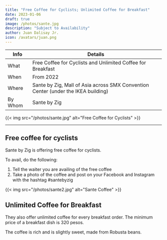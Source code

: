 ```yaml
---
title: "Free Coffee for Cyclists; Unlimited Coffee for Breakfast"
date: 2023-01-06
draft: true
image: /photos/sante.jpg
description: "Subject to Availability"
author: Juan Dalisay Jr.
icon: /avatars/juan.png
---
```



Info | Details 
--- | ---
What | Free Coffee for Cyclists and Unlimited Coffee for Breakfast
When | From 2022
Where | Sante by Zig, Mall of Asia across SMX Convention Center (under the IKEA building) 
By Whom | Sante by Zig

{{< img src="/photos/sante.jpg" alt="Free Coffee for Cyclists" >}}

---


## Free coffee for cyclists

Sante by Zig is offering free coffee for cyclists.

To avail, do the following:

1. Tell the waiter you are availing of the free coffee
2. Take a photo of the coffee and post on your Facebook and Instagram with the hashtag #santebyzig 

{{< img src="/photos/sante2.jpg" alt="Sante Coffee" >}}


## Unlimited Coffee for Breakfast

They also offer unlimited coffee for every breakfast order. The minimum price of a breakfast dish is 320 pesos. 

The coffee is rich and is slightly sweet, made from Robusta beans. 

